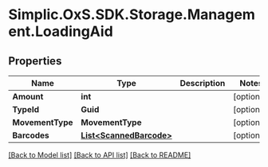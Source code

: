 # Simplic.OxS.SDK.Storage.Management.LoadingAid

## Properties

Name | Type | Description | Notes
------------ | ------------- | ------------- | -------------
**Amount** | **int** |  | [optional] 
**TypeId** | **Guid** |  | [optional] 
**MovementType** | **MovementType** |  | [optional] 
**Barcodes** | [**List&lt;ScannedBarcode&gt;**](ScannedBarcode.md) |  | [optional] 

[[Back to Model list]](../README.md#documentation-for-models) [[Back to API list]](../README.md#documentation-for-api-endpoints) [[Back to README]](../README.md)

